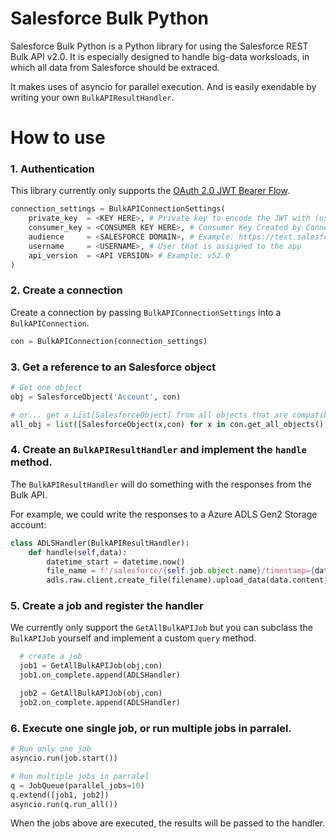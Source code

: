 Salesforce Bulk Python
======================

Salesforce Bulk Python is a Python library for using the Salesforce REST Bulk API v2.0. It is especially designed to handle big-data worksloads, in which all data from Salesforce should be extraced.

It makes uses of asyncio for parallel execution. And is easily exendable by writing your own `BulkAPIResultHandler`.

# How to use

### 1. Authentication


This library currently only supports the [OAuth 2.0 JWT Bearer Flow](https://help.salesforce.com/articleView?id=sf.remoteaccess_oauth_jwt_flow.htm&type=5). 

```python
connection_settings = BulkAPIConnectionSettings(
    private_key  = <KEY HERE>, # Private key to encode the JWT with (used by jwt.encode())
    consumer_key = <CONSUMER KEY HERE>, # Consumer Key Created by Connected App
    audience     = <SALESFORCE DOMAIN>, # Example: https://test.salesforce.com
    username     = <USERNAME>, # User that is assigned to the app
    api_version  = <API VERSION> # Example: v52.0
)
```

### 2. Create a connection

Create a connection by passing `BulkAPIConnectionSettings` into a `BulkAPIConnection`.

```python
con = BulkAPIConnection(connection_settings)
```

### 3. Get a reference to an Salesforce object
```python
# Get one object
obj = SalesforceObject('Account', con)

# or... get a List[SalesforceObject] from all objects that are compatible with the Bulk API v2.0
all_obj = list([SalesforceObject(x,con) for x in con.get_all_objects()])
```

### 4. Create an `BulkAPIResultHandler` and implement the `handle` method.

The `BulkAPIResultHandler` will do something with the responses from the Bulk API.

For example, we could write the responses to a Azure ADLS Gen2 Storage account:
```python
class ADLSHandler(BulkAPIResultHandler):
    def handle(self,data):
        datetime_start = datetime.now()
        file_name = f'/salesforce/{self.job.object.name}/timestamp={datetime_start}/{self.batch_number}.csv'
        adls.raw.client.create_file(filename).upload_data(data.content,overwrite=True)

```

### 5. Create a job and register the handler

We currently only support the `GetAllBulkAPIJob` but you can subclass the `BulkAPIJob` yourself and implement a custom `query` method.

```python
  # create a job
  job1 = GetAllBulkAPIJob(obj,con)
  job1.on_complete.append(ADLSHandler)

  job2 = GetAllBulkAPIJob(obj,con)
  job2.on_complete.append(ADLSHandler)
```

### 6. Execute one single job, or run multiple jobs in parralel.
```python
# Run only one job
asyncio.run(job.start())

# Run multiple jobs in parralel
q = JobQueue(parallel_jobs=10)
q.extend([job1, job2])
asyncio.run(q.run_all())
```

When the jobs above are executed, the results will be passed to the handler.


